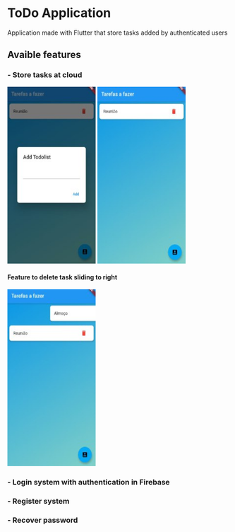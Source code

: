 # ToDo Application

Application made with Flutter that store tasks added by authenticated users

## Avaible features
### - Store tasks at cloud

<img src="https://github.com/GuOlival/ToDo-App/blob/main/scr/16cf973e-60eb-4353-9fdd-efa62435e72b.jpeg" width="200" height="400">

<img src="https://github.com/GuOlival/ToDo-App/blob/main/scr/c149b937-2644-49eb-85ea-3fb2b54aa56f.jpeg" width="200" height="400">

#### Feature to delete task sliding to right
<img src="https://github.com/GuOlival/ToDo-App/blob/main/scr/f0ce5a49-14df-4fa7-94f2-53358ddee8fe.jpeg" width="200" height="400">

### - Login system with authentication in Firebase
### - Register system
### - Recover password
